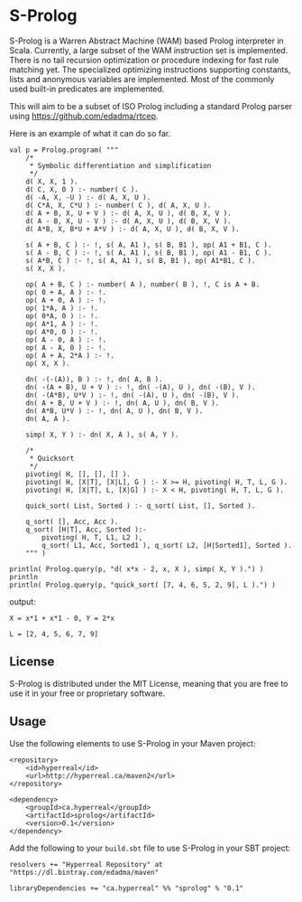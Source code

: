 S-Prolog
========

S-Prolog is a Warren Abstract Machine (WAM) based Prolog interpreter in Scala.  Currently, a large subset of the WAM instruction set is implemented.  There is no tail recursion optimization or procedure indexing for fast rule matching yet.  The specialized optimizing instructions supporting constants, lists and anonymous variables are implemented.  Most of the commonly used built-in predicates are implemented.

This will aim to be a subset of ISO Prolog including a standard Prolog parser using https://github.com/edadma/rtcep.

Here is an example of what it can do so far.

    val p = Prolog.program( """
		/*
		 * Symbolic differentiation and simplification
		 */
		d( X, X, 1 ).
		d( C, X, 0 ) :- number( C ).
		d( -A, X, -U ) :- d( A, X, U ).
		d( C*A, X, C*U ) :- number( C ), d( A, X, U ).
		d( A + B, X, U + V ) :- d( A, X, U ), d( B, X, V ).
		d( A - B, X, U - V ) :- d( A, X, U ), d( B, X, V ).
		d( A*B, X, B*U + A*V ) :- d( A, X, U ), d( B, X, V ).
		
		s( A + B, C ) :- !, s( A, A1 ), s( B, B1 ), op( A1 + B1, C ).
		s( A - B, C ) :- !, s( A, A1 ), s( B, B1 ), op( A1 - B1, C ).
		s( A*B, C ) :- !, s( A, A1 ), s( B, B1 ), op( A1*B1, C ).
		s( X, X ).
		
		op( A + B, C ) :- number( A ), number( B ), !, C is A + B.
		op( 0 + A, A ) :- !.
		op( A + 0, A ) :- !.
		op( 1*A, A ) :- !.
		op( 0*A, 0 ) :- !.
		op( A*1, A ) :- !.
		op( A*0, 0 ) :- !.
		op( A - 0, A ) :- !.
		op( A - A, 0 ) :- !.
		op( A + A, 2*A ) :- !.
		op( X, X ).
		
		dn( -(-(A)), B ) :- !, dn( A, B ).
		dn( -(A + B), U + V ) :- !, dn( -(A), U ), dn( -(B), V ).
		dn( -(A*B), U*V ) :- !, dn( -(A), U ), dn( -(B), V ).
		dn( A + B, U + V ) :- !, dn( A, U ), dn( B, V ).
		dn( A*B, U*V ) :- !, dn( A, U ), dn( B, V ).
		dn( A, A ).
		
		simp( X, Y ) :- dn( X, A ), s( A, Y ).
		
		/*
		 * Quicksort
		 */
		pivoting( H, [], [], [] ).
		pivoting( H, [X|T], [X|L], G ) :- X >= H, pivoting( H, T, L, G ).
		pivoting( H, [X|T], L, [X|G] ) :- X < H, pivoting( H, T, L, G ).
		
		quick_sort( List, Sorted ) :- q_sort( List, [], Sorted ).
		
		q_sort( [], Acc, Acc ).
		q_sort( [H|T], Acc, Sorted ):-
			pivoting( H, T, L1, L2 ),
			q_sort( L1, Acc, Sorted1 ), q_sort( L2, [H|Sorted1], Sorted ).
        """ )

    println( Prolog.query(p, "d( x*x - 2, x, X ), simp( X, Y ).") )
    println
    println( Prolog.query(p, "quick_sort( [7, 4, 6, 5, 2, 9], L ).") )

output:

    X = x*1 + x*1 - 0, Y = 2*x

    L = [2, 4, 5, 6, 7, 9]
    

## License

S-Prolog is distributed under the MIT License, meaning that you are free to use it in your free or proprietary software.


## Usage

Use the following elements to use S-Prolog in your Maven project:

	<repository>
		<id>hyperreal</id>
		<url>http://hyperreal.ca/maven2</url>
	</repository>

	<dependency>
		<groupId>ca.hyperreal</groupId>
		<artifactId>sprolog</artifactId>
		<version>0.1</version>
	</dependency>

Add the following to your `build.sbt` file to use S-Prolog in your SBT project:

	resolvers += "Hyperreal Repository" at "https://dl.bintray.com/edadma/maven"

	libraryDependencies += "ca.hyperreal" %% "sprolog" % "0.1"
